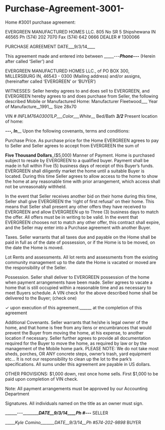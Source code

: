 Purchase-Agreement-3001-
========================

Home #3001 purchase agreement:


EVERGREEN MANUFACTURED HOMES LLC. 805 No SR 5 Shipshewana IN 46565 Ph (574) 202 7070 Fax (574) 642 0666 DEALER # 1300066

PURCHASE AGREEMENT DATE___9/3/14____

This agreement made and entered into between _____---______Phone___---___ (Herein after called ‘Seller’) and

EVERGREEN MANUFACTURED HOMES LLC., of PO BOX 300, MILLERSBURG IN, 46543 - 0300 (Mailing address) and/or assigns, (hereinafter called ‘EVERGREEN’ or ‘BUYER’)

WITNESSES: Seller hereby agrees to and does sell to EVERGREEN, and EVERGREEN hereby agrees to and does purchase from Seller, the following described Mobile or Manufactured Home: Manufacturer Fleetwood___ Year of Manufacture__1991__ Size 28x70

VIN #  _INFLM76A03001LP___Color___White___ Bed/Bath ___3/2___
Present location of home:

_______---, In_________
Upon the following covenants, terms and conditions:

Purchase Price. As purchase price for the Home EVERGREEN agrees to pay to Seller and Seller agrees to accept from EVERGREEN the sum of

______Five Thousand Dollars_______($5,000) Manner of Payment. Home is purchased subject to resale by EVERGREEN to a qualified buyer. Payment shall be made in full within Five (5) business days of receipt of this Buyer’s funds. EVERGREEN shall diligently market the home until a suitable Buyer is located. During this time Seller agrees to allow access to the home to show the home at any reasonable time with prior arrangement, which access shall not be unreasonably withheld.

In the event that Seller receives another bid on their home during this time, Seller shall give EVERGREEN the ‘right of first refusal’ on their home. This means that Seller shall present any other offers they have received to EVERGREEN and allow EVERGREEN up to Three (3) business days to match the offer. All offers must be in writing to be valid. In the event that EVERGREEN chooses not to match any other offer, this contract shall expire, and the Seller may enter into a Purchase agreement with another Buyer.

Taxes. Seller warrants that all taxes due and payable on the Home shall be paid in full as of the date of possession, or if the Home is to be moved, on the date the Home is moved.

Lot Rents and assessments. All lot rents and assessments from the existing community management up to the date the Home is vacated or moved are the responsibility of the Seller.

Possession. Seller shall deliver to EVERGREEN possession of the home when payment arrangements have been made. Seller agrees to vacate a home that is still occupied within a reasonable time and as necessary to meet Buyers schedule.
A VIN check for the above described home shall be delivered to the Buyer; (check one)

✓ upon execution of this agreement.______ at the completion of this agreement

Additional Covenants. Seller warrants that he/she is legal owner of the home, and that home is free from any liens or encumbrances that would prevent the Buyer from moving the home, at his expense, to another location if necessary. Seller further agrees to provide all documentation required for the Buyer to move the home, as required by law or by the management of the Mobile home park. PLEASE NOTE: We do not take most sheds, porches, OR ANY concrete steps, owner’s trash, yard equipment etc… It is not our responsibility to clean up the lot to the park’s specifications. All sums under this agreement are payable in US dollars.

OTHER PROVISIONS: $1,000 down, rest once home sells. First $1,000 to be paid upon completion of VIN check.

Note: All payment arrangements must be approved by our Accounting Department

Signatures. All individuals named on the title as an owner must sign.

______---_______________DATE__9/3/14____Ph #---_______ SELLER

______Kyle Comino_______DATE__9/3/14__Ph #574-202-9898_ BUYER
